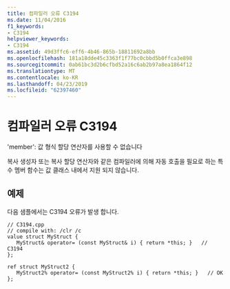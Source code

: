 ```yaml
---
title: 컴파일러 오류 C3194
ms.date: 11/04/2016
f1_keywords:
- C3194
helpviewer_keywords:
- C3194
ms.assetid: 49d3ffc6-eff6-4b46-865b-18811692a8bb
ms.openlocfilehash: 181a18dde45c3363f1f77bc0cbbd5b0ffca3e898
ms.sourcegitcommit: 0ab61bc3d2b6cfbd52a16c6ab2b97a8ea1864f12
ms.translationtype: MT
ms.contentlocale: ko-KR
ms.lasthandoff: 04/23/2019
ms.locfileid: "62397460"
---
```

# <a name="compiler-error-c3194"></a>컴파일러 오류 C3194

'member': 값 형식 할당 연산자를 사용할 수 없습니다

복사 생성자 또는 복사 할당 연산자와 같은 컴파일러에 의해 자동 호출을 필요로 하는 특수 멤버 함수는 값 클래스 내에서 지원 되지 않습니다.

## <a name="example"></a>예제

다음 샘플에서는 C3194 오류가 발생 합니다.

```
// C3194.cpp
// compile with: /clr /c
value struct MyStruct {
   MyStruct& operator= (const MyStruct& i) { return *this; }   // C3194
};

ref struct MyStruct2 {
   MyStruct2% operator= (const MyStruct2% i) { return *this; }   // OK
};
```
